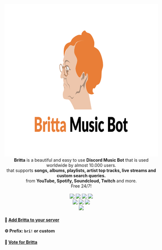 <p align="center">
  <img width="760" height="500" src="https://raw.githubusercontent.com/b3h3m0th/britta_discord-music-bot/master/assets/img/brittaBanner.png"> <br/>
<b>Britta</b> is a beautiful and easy to use <b>Discord Music Bot</b> that is used worldwide by almost 10.000 users.<br/>
that supports <b>songs, albums, playlists, artist top tracks, live streams and custom search queries.</b><br/>
from <b>YouTube, Spotify, Soundcloud, Twitch</b> and more.</b><br/>Free 24/7!<br/><br/>
  <img src="https://david-dm.org/b3h3m0th/britta_discord-music-bot.svg">
  <img src="https://img.shields.io/github/license/b3h3m0th/britta_discord-music-bot">
  <img src="https://img.shields.io/badge/Code%20Quality-S-brightgreen">
  <img src="https://github.com/b3h3m0th/britta_discord-music-bot/workflows/Discord%20Bot%20Build%20Status/badge.svg"><br/>
  <img src="https://forthebadge.com/images/badges/powered-by-black-magic.svg">
  <img src="https://forthebadge.com/images/badges/uses-brains.svg">
  <img src="https://forthebadge.com/images/badges/open-source.svg"><br/>
  <img src="https://top.gg/api/widget/722497903146565722.svg"> <br/>
</p>

#### 📢 [Add Britta to your server](https://discord.com/oauth2/authorize?client_id=722497903146565722&scope=bot&permissions=2083908704)

#### ⚙️ Prefix: `bri!` or custom

#### 📑 [Vote for Britta](https://top.gg/bot/722497903146565722/vote)
